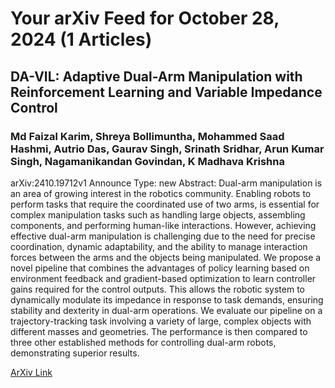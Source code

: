 <h1>Your arXiv Feed for October 28, 2024 (1 Articles)</h1>
<h2>DA-VIL: Adaptive Dual-Arm Manipulation with Reinforcement Learning and Variable Impedance Control</h2>
<h3>Md Faizal Karim, Shreya Bollimuntha, Mohammed Saad Hashmi, Autrio Das, Gaurav Singh, Srinath Sridhar, Arun Kumar Singh, Nagamanikandan Govindan, K Madhava Krishna</h3>
<p>arXiv:2410.19712v1 Announce Type: new 
Abstract: Dual-arm manipulation is an area of growing interest in the robotics community. Enabling robots to perform tasks that require the coordinated use of two arms, is essential for complex manipulation tasks such as handling large objects, assembling components, and performing human-like interactions. However, achieving effective dual-arm manipulation is challenging due to the need for precise coordination, dynamic adaptability, and the ability to manage interaction forces between the arms and the objects being manipulated. We propose a novel pipeline that combines the advantages of policy learning based on environment feedback and gradient-based optimization to learn controller gains required for the control outputs. This allows the robotic system to dynamically modulate its impedance in response to task demands, ensuring stability and dexterity in dual-arm operations. We evaluate our pipeline on a trajectory-tracking task involving a variety of large, complex objects with different masses and geometries. The performance is then compared to three other established methods for controlling dual-arm robots, demonstrating superior results.</p>
<a href='https://arxiv.org/abs/2410.19712'>ArXiv Link</a>

